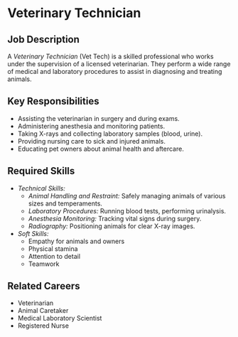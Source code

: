 # Veterinary Technician

## Job Description
A *Veterinary Technician* (Vet Tech) is a skilled professional who works under the supervision of a licensed veterinarian. They perform a wide range of medical and laboratory procedures to assist in diagnosing and treating animals.

## Key Responsibilities
- Assisting the veterinarian in surgery and during exams.
- Administering anesthesia and monitoring patients.
- Taking X-rays and collecting laboratory samples (blood, urine).
- Providing nursing care to sick and injured animals.
- Educating pet owners about animal health and aftercare.

## Required Skills
- *Technical Skills:*
    - *Animal Handling and Restraint:* Safely managing animals of various sizes and temperaments.
    - *Laboratory Procedures:* Running blood tests, performing urinalysis.
    - *Anesthesia Monitoring:* Tracking vital signs during surgery.
    - *Radiography:* Positioning animals for clear X-ray images.
- *Soft Skills:*
    - Empathy for animals and owners
    - Physical stamina
    - Attention to detail
    - Teamwork

## Related Careers
- Veterinarian
- Animal Caretaker
- Medical Laboratory Scientist
- Registered Nurse